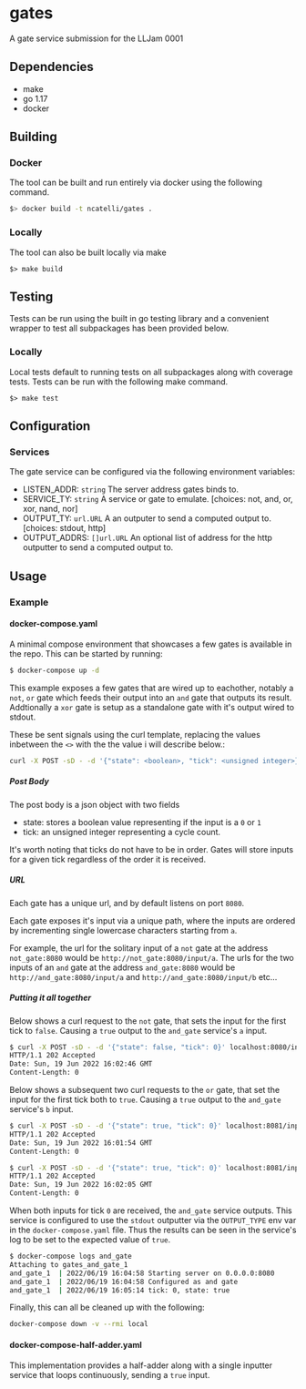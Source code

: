 # gates
A gate service submission for the LLJam 0001

## Dependencies
- make
- go 1.17
- docker

## Building
### Docker
The tool can be built and run entirely via docker using the following command.

```sh
$> docker build -t ncatelli/gates .
```

### Locally
The tool can also be built locally via make 

```
$> make build
```

## Testing
Tests can be run using the built in go testing library and a convenient wrapper to test all subpackages has been provided below.

### Locally
Local tests default to running tests on all subpackages along with coverage tests.
Tests can be run with the following make command.

```
$> make test
```

## Configuration
### Services
The gate service can be configured via the following environment variables:

- LISTEN_ADDR:		`string`	The server address gates binds to.
- SERVICE_TY:		`string`	A service or gate to emulate. [choices: not, and, or, xor, nand, nor]
- OUTPUT_TY:		`url.URL`	A an outputer to send a computed output to. [choices: stdout, http]
- OUTPUT_ADDRS:		`[]url.URL`	An optional list of address for the http outputter to send a computed output to.

## Usage
### Example
#### docker-compose.yaml
A minimal compose environment that showcases a few gates is available in the repo. This can be started by running:

```bash
$ docker-compose up -d
```

This example exposes a few gates that are wired up to eachother, notably a `not`, `or` gate which feeds their output into an `and` gate that outputs its result. Addtionally a `xor` gate is setup as a standalone gate with it's output wired to stdout.

These be sent signals using the curl template, replacing the values inbetween the `<>` with the the value i will describe below.:

```bash
curl -X POST -sD - -d '{"state": <boolean>, "tick": <unsigned integer>}' <gate host>:8080/input/<input id>
```

##### Post Body
The post body is a json object with two fields

- state: stores a boolean value representing if the input is a `0` or `1`
- tick: an unsigned integer representing a cycle count.

It's worth noting that ticks do not have to be in order. Gates will store inputs for a given tick regardless of the order it is received.

##### URL
Each gate has a unique url, and by default listens on port `8080`.

Each gate exposes it's input via a unique path, where the inputs are ordered by incrementing single lowercase characters starting from `a`.

For example, the url for the solitary input of a `not` gate at the address `not_gate:8080` would be `http://not_gate:8080/input/a`. The urls for the two inputs of an `and` gate at the address `and_gate:8080` would be `http://and_gate:8080/input/a` and `http://and_gate:8080/input/b` etc...

##### Putting it all together
Below shows a curl request to the `not` gate, that sets the input for the first tick to `false`. Causing a `true` output to the `and_gate` service's `a` input.

```bash
$ curl -X POST -sD - -d '{"state": false, "tick": 0}' localhost:8080/input/a
HTTP/1.1 202 Accepted
Date: Sun, 19 Jun 2022 16:02:46 GMT
Content-Length: 0

```

Below shows a subsequent two curl requests to the `or` gate, that set the input for the first tick both to `true`. Causing a `true` output to the `and_gate` service's `b` input.

```bash
$ curl -X POST -sD - -d '{"state": true, "tick": 0}' localhost:8081/input/a
HTTP/1.1 202 Accepted
Date: Sun, 19 Jun 2022 16:01:54 GMT
Content-Length: 0

$ curl -X POST -sD - -d '{"state": true, "tick": 0}' localhost:8081/input/b
HTTP/1.1 202 Accepted
Date: Sun, 19 Jun 2022 16:02:05 GMT
Content-Length: 0
```

When both inputs for tick `0` are received, the `and_gate` service outputs. This service is configured to use the `stdout` outputter via the `OUTPUT_TYPE` env var in the `docker-compose.yaml` file. Thus the results can be seen in the service's log to be set to the expected value of `true`.

```bash
$ docker-compose logs and_gate                                              
Attaching to gates_and_gate_1
and_gate_1  | 2022/06/19 16:04:58 Starting server on 0.0.0.0:8080
and_gate_1  | 2022/06/19 16:04:58 Configured as and gate
and_gate_1  | 2022/06/19 16:05:14 tick: 0, state: true
```

Finally, this can all be cleaned up with the following:

```bash
docker-compose down -v --rmi local
```

#### docker-compose-half-adder.yaml
This implementation provides a half-adder along with a single inputter service that loops continuously, sending a `true` input.